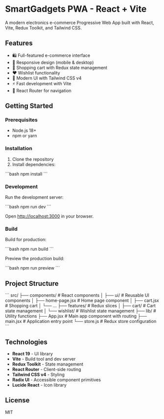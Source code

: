 # SmartGadgets PWA - React + Vite

A modern electronics e-commerce Progressive Web App built with React, Vite, Redux Toolkit, and Tailwind CSS.

## Features

- 🛍️ Full-featured e-commerce interface
- 📱 Responsive design (mobile & desktop)
- 🛒 Shopping cart with Redux state management
- ❤️ Wishlist functionality
- 🎨 Modern UI with Tailwind CSS v4
- ⚡ Fast development with Vite
- 🔄 React Router for navigation

## Getting Started

### Prerequisites

- Node.js 18+ 
- npm or yarn

### Installation

1. Clone the repository
2. Install dependencies:

\`\`\`bash
npm install
\`\`\`

### Development

Run the development server:

\`\`\`bash
npm run dev
\`\`\`

Open [http://localhost:3000](http://localhost:3000) in your browser.

### Build

Build for production:

\`\`\`bash
npm run build
\`\`\`

Preview the production build:

\`\`\`bash
npm run preview
\`\`\`

## Project Structure

\`\`\`
src/
├── components/          # React components
│   ├── ui/             # Reusable UI components
│   ├── home-page.jsx   # Home page component
│   ├── cart.jsx        # Shopping cart
│   └── ...
├── features/           # Redux slices
│   ├── cart/          # Cart state management
│   └── wishlist/      # Wishlist state management
├── lib/               # Utility functions
├── App.jsx            # Main app component with routing
├── main.jsx           # Application entry point
└── store.js           # Redux store configuration
\`\`\`

## Technologies

- **React 19** - UI library
- **Vite** - Build tool and dev server
- **Redux Toolkit** - State management
- **React Router** - Client-side routing
- **Tailwind CSS v4** - Styling
- **Radix UI** - Accessible component primitives
- **Lucide React** - Icon library

## License

MIT
